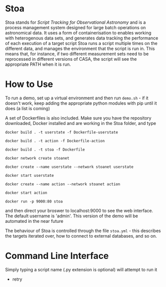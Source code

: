 # Stoa

Stoa stands for *Script Tracking for Observational Astronomy* and is a process management system designed for large batch operations on astronomical data. It uses a form of containerisation to enables working with heterogenous data sets, and generates data tracking the performance of each execution of a target script
Stoa runs a script multiple times on the different data, and manages the environment that the script is run in. This means that, for instance, if two different measurement sets need to be reprocessed in different versions of CASA, the script will see the appropriate PATH when it is run.

# How to Use

To run a demo, set up a virtual environment and then run `demo.sh` - if it doesn't work, keep adding the appropriate python modules with pip until it does (a list is coming)
 
A set of Dockerfiles is also included. Make sure you have the repository downloaded, Docker installed and are working in the Stoa folder, and type

`docker build . -t userstate -f Dockerfile-userstate`

`docker build . -t action -f Dockerfile-action`

`docker build . -t stoa -f Dockerfile`

`docker network create stoanet`

`docker create --name userstate --network stoanet userstate`

`docker start userstate`

`docker create --name action --network stoanet action`

`docker start action`

`docker run -p 9000:80 stoa`

and then direct your broswer to localhost:9000 to see the web interface. The default username is 'admin'. This version of the demo will be automated in the near future

The behaviour of Stoa is controlled through the file `stoa.yml` - this describes the targets iterated over, how to connect to external databases, and so on.

# Command Line Interface

Simply typing a script name (.py extension is optional) will attempt to run it

* retry <script> - Will run the script specified on all previously failed targets
* clean - Removes the process table, so no flagged or failed targets will be listed
* flag - Manually flags a target
* unflag - Manually unflags a target
* run <script> - Will run the script on all flagged targets
* list - Will list all flagged and all failed targets
* flagged - Will list all flagged targets
* failed - Will list all failed targets
* env - Will display all current options
* set <option> - Will change the value of the specified option
* help - Lists commands and scripts available

# Script Construction

In order to be used by Stoa, a script needs to have `# +` at some point in the file on a single line.
This character combination tells Stoa a command is meant for it. Other commands include

* `# + target <folder name>` - when crawling throught he file system, this is the name of the folder in which
Stoa executes the script. This can be set within Stoa as well
* `# + root` - disables file system crawling, and simply executes the program once in the root directory of the project

